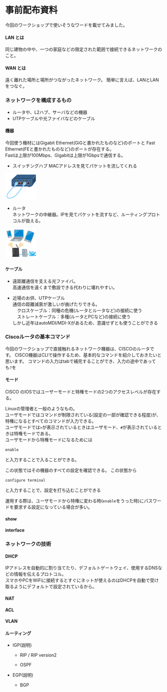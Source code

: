 # 事前配布資料  

今回のワークショップで使いそうなワードを載せてみました。


#### LAN とは  
同じ建物の中や、一つの家庭などの限定された範囲で接続できるネットワークのこと。
  
#### WAN とは  
遠く離れた場所と場所がつながったネットワーク。
簡単に言えば、LANとLANをつなぐ。
  
### ネットワークを構成するもの

- ルータや、L2ハブ、サーバなどの機器
- UTPケーブルや光ファイバなどのケーブル

#### 機器
今回使う機材にはGigabit Ethernet(GiGと書かれたものなど)のポートと Fast Ethernet(FEと書かれたものなど)のポートが存在する。  
Fastは上限が100Mbps、Gigabitは上限が1Gbpsで通信する。

- スイッチングハブ
    MACアドレスを見てパケットを流してくれる

<img src="computer_hub_loop_setsuzoku.png" width=20%>

- ルータ  
    ネットワークの中継器。IPを見てパケットを流すなど、ルーティングプロトコルが扱える。

<img src="computer_wireless.png" width=20%>



#### ケーブル
- 遠距離通信を支える光ファイバ。  
    高速通信を遠くまで敷設できる代わりに壊れやすい。  
  
- 近場のお供、UTPケーブル  
    通信の距離減衰が激しいが曲げたりできる。  
    　クロスケーブル：同種の危機(ルータとルータなど)の接続に使う  
    　ストレートケーブル：多種(ルータとPCなど)の接続に使う  
    しかし近年はautoMDI/MDI-Xがあるため、意識せずとも使うことができる  

### Ciscoルータの基本コマンド
今回のワークショップで直接触れるネットワーク機器は、CISCOのルータです。
CISCO機器はCLIで操作するため、基本的なコマンドを紹介しておきたいと思います。
コマンドの入力はtabで補完することができ、入力の途中であっても`?`を

#### モード
CISCO のIOSではユーザーモードと特権モードの2つのアクセスレベルが存在する。  


Linuxの管理者と一般のようなもの。  
ユーザモードではコマンドが制限されている(設定の一部が確認できる程度)が、特権になるとすべてのコマンドが入力できる。  
ユーザモードでは` > `が表示されているときはユーザモード、` # `が表示されているときは特権モードである。  
ユーザモードから特権モードになるためには
```
enable 
```
と入力することで入ることができる。  
  
この状態ではその機器のすべての設定を確認できる。
この状態から
``` 
configure terminal
```
と入力することで、設定を打ち込むことができる
  
運用する際は、ユーザモードから特権に変わる時(`enable`をうった時)にパスワードを要求する設定になっている場合が多い。

#### show 

#### interface


### ネットワークの技術
  
#### DHCP
IPアドレスを自動的に割り当てたり、デフォルトゲートウェイ、使用するDNSなどの情報を伝えるプロトコル。  
スマホやPCをWiFiに接続するとすぐにネットが使えるのはDHCPを自動で受け取るようにデフォルトで設定されているから。  

#### NAT

#### ACL


#### VLAN


#### ルーティング
- IGP(説明)
    - RIP / RIP version2

    - OSPF

- EGP(説明)
    - BGP